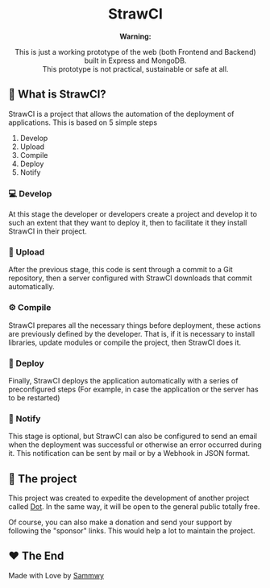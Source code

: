 <div align="center">
  <h1>StrawCI</h1>
  <b>Warning:</b>
  <p>This is just a working prototype of the web (both Frontend and Backend) built in Express and MongoDB.<br/>This prototype is not practical, sustainable or safe at all.<p>
</div>

## 🤖 What is StrawCI?
StrawCI is a project that allows the automation of the deployment of applications. This is based on 5 simple steps
1. Develop
2. Upload
3. Compile
4. Deploy
5. Notify

### 💻 Develop
At this stage the developer or developers create a project and develop it to such an extent that they want to deploy it, then to facilitate it they install StrawCI in their project.

### 📁 Upload
After the previous stage, this code is sent through a commit to a Git repository, then a server configured with StrawCI downloads that commit automatically.

### ⚙️ Compile
StrawCI prepares all the necessary things before deployment, these actions are previously defined by the developer. That is, if it is necessary to install libraries, update modules or compile the project, then StrawCI does it.

### 🚀 Deploy
Finally, StrawCI deploys the application automatically with a series of preconfigured steps (For example, in case the application or the server has to be restarted)

### 🔔 Notify
This stage is optional, but StrawCI can also be configured to send an email when the deployment was successful or otherwise an error occurred during it. This notification can be sent by mail or by a Webhook in JSON format.

## 📝 The project
This project was created to expedite the development of another project called <a href="https://github.com/dotmsn/">Dot</a>. In the same way, it will be open to the general public totally free.

Of course, you can also make a donation and send your support by following the "sponsor" links. This would help a lot to maintain the project.

## ❤️ The End
Made with Love by <a href="https://twitter.com/sammwy">Sammwy</a>
